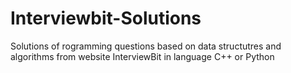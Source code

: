 # Interviewbit-Solutions
 Solutions of rogramming questions based on data structutres and algorithms from website InterviewBit in language C++ or Python
